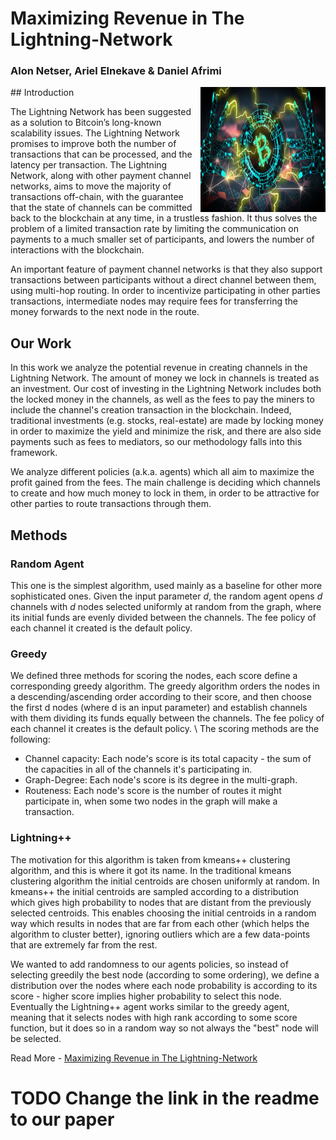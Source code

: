 # Maximizing Revenue in The Lightning-Network
### Alon Netser, Ariel Elnekave & Daniel Afrimi

<img align="right" width="200" height="200" src="https://github.com/AlonNT/lightning-project/blob/master/Paper/images/lightning.jpg">
## Introduction

The Lightning Network has been suggested as a solution to Bitcoin’s long-known scalability issues. The Lightning Network promises to improve both the number of transactions that can be processed, and the latency per transaction. The Lightning Network, along with other payment channel networks, aims to move the majority of transactions off-chain, with the guarantee that the state of channels can be committed back to the blockchain at any time, in a trustless fashion. It thus solves the problem of a limited transaction rate by limiting the communication on payments to a much smaller set of participants, and lowers the number of interactions with the blockchain.

An important feature of payment channel networks is that they also support transactions between participants without a direct channel between them, using multi-hop routing. In order to incentivize participating in other parties transactions, intermediate nodes may require fees for transferring the money forwards to the next node in the route. 

## Our Work
In this work we analyze the potential revenue in creating channels in the Lightning Network. The amount of money we lock in channels is treated as an investment. Our cost of investing in the Lightning Network includes both the locked money in the channels, as well as the fees to pay the miners to include the channel's creation transaction in the blockchain. Indeed, traditional investments (e.g. stocks, real-estate) are made by locking money in order to maximize the yield and minimize the risk, and there are also side payments such as fees to mediators, so our methodology falls into this framework.

We analyze different policies (a.k.a. agents) which all aim to maximize the profit gained from the fees. The main challenge is deciding which channels to create and how much money to lock in them, in order to be attractive for other parties to route transactions through them.

## Methods

### Random Agent

This one is the simplest algorithm, used mainly as a baseline for other more sophisticated ones. Given the input parameter $d$, the random agent opens $d$ channels with $d$ nodes selected uniformly at random from the graph, where its initial funds are evenly divided between the channels. The fee policy of each channel it created is the default policy.

### Greedy

We defined three methods for scoring the nodes, each score define a corresponding greedy algorithm. The greedy algorithm orders the nodes in a descending/ascending order according to their score, and then choose the first d nodes (where d is an input parameter) and establish channels with them dividing its funds equally between the channels. The fee policy of each channel it creates is the default policy. \\
The scoring methods are the following:

- Channel capacity: 
Each node's score is its total capacity - the sum of the capacities in all of the channels it's participating in.
- Graph-Degree: 
Each node's score is its degree in the multi-graph.
- Routeness:
Each node's score is the number of routes it might participate in, when some two nodes in the graph will make a transaction.

### Lightning++

The motivation for this algorithm is taken from kmeans++ clustering algorithm, and this is where it got its name. In the traditional kmeans clustering algorithm the initial centroids are chosen uniformly at random. In kmeans++ the initial centroids are sampled according to a distribution which gives high probability to nodes that are distant from the previously selected centroids. This enables choosing the initial centroids in a random way which results in nodes that are far from each other (which helps the algorithm to cluster better), ignoring outliers which are a few data-points that are extremely far from the rest.

We wanted to add randomness to our agents policies, so instead of selecting greedily the best node (according to some ordering), we define a distribution over the nodes where each node probability is according to its score - higher score implies higher probability to select this node. Eventually the Lightning++ agent works similar to the greedy agent, meaning that it selects nodes with high rank according to some score function, but it does so in a random way so not always the "best" node will be selected.



Read More - [Maximizing Revenue in The Lightning-Network](https://github.cs.huji.ac.il/daniel023/GLANN-For-Video/blob/master/Non-Adversarial%20Video%20Synthesis%20with%20Generative%20Latent%20Nearest%20Neighbors.pdf)
# TODO Change the link in the readme to our paper
